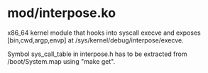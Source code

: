 mod/interpose.ko
================

x86_64 kernel module that hooks into syscall execve and exposes [bin,cwd,argp,envp] at /sys/kernel/debug/interpose/execve.

Symbol sys_call_table in interpose.h has to be extracted from /boot/System.map using "make get".


